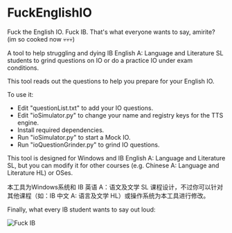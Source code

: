 # FuckEnglishIO

Fuck the English IO. Fuck IB. That's what everyone wants to say, amirite? (im so cooked now 💀💀💀)

A tool to help struggling and dying IB English A: Language and Literature SL students to grind questions on IO or do a practice IO under exam conditions.

This tool reads out the questions to help you prepare for your English IO. 

To use it:
- Edit "questionList.txt" to add your IO questions.
- Edit "ioSimulator.py" to change your name and registry keys for the TTS engine.
- Install required dependencies.
- Run "ioSimulator.py" to start a Mock IO.
- Run "ioQuestionGrinder.py" to grind IO questions.

This tool is designed for Windows and IB English A: Language and Literature SL, but you can modify it for other courses (e.g. Chinese A: Language and Literature HL) or OSes.

本工具为Windows系统和 IB 英语 A：语文及文学 SL 课程设计，不过你可以针对其他课程（如：IB 中文 A: 语言及文学 HL）或操作系统为本工具进行修改。

Finally, what every IB student wants to say out loud:

![Fuck IB](https://i.scdn.co/image/ab67616d0000b2731a67c8aa90944b7b4bfae1f4)
